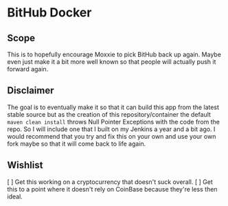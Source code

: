 # BitHub Docker
## Scope
This is to hopefully encourage Moxxie to pick BitHub back up again.  Maybe even just make it a bit more well known so that people will actually push it forward again.

## Disclaimer
The goal is to eventually make it so that it can build this app from the latest stable source but as the creation of this repository/container the default ```maven clean install``` throws Null Pointer Exceptions with the code from the repo.  So I will include one that I built on my Jenkins a year and a bit ago.  I would recommend that you try and fix this on your own and use your own fork maybe so that it will come back to life again.

## Wishlist
[ ] Get this working on a cryptocurrency that doesn't suck overall.
[ ] Get this to a point where it doesn't rely on CoinBase because they're less then ideal.
